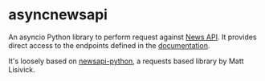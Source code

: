 # asyncnewsapi

An asyncio Python library to perform request against [News API](https://newsapi.org). It provides direct access to the endpoints defined in the [documentation](https://newsapi.org/docs/endpoints).

It's loosely based on [newsapi-python](https://github.com/mattlisiv/newsapi-python), a requests based library by Matt Lisivick.
